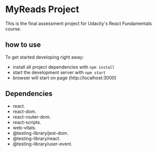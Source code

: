# MyReads Project

This is the final assessment project for Udacity's React Fundamentals course.

## how to use

To get started developing right away:

- install all project dependencies with `npm install`
- start the development server with `npm start`
- browser will start on page (http://localhost:3000)

## Dependencies

- react.
- react-dom.
- react-router-dom.
- react-scripts.
- web-vitals.
- @testing-library/jest-dom.
- @testing-library/react.
- @testing-library/user-event.
